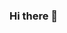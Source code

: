 ### Hi there 👋

<!--
**lorenzolima/lorenzolima** is a ✨ _special_ ✨ repository because its `README.md` (this file) appears on your GitHub profile.

Here are some ideas to get you started:

- 🔭 I’m currently working on Learn about the main Libraries of JavaScript and apply on Web Developer and UX/UI Design

- 🌱 I’m currently learning JavaScript, NodeJs and ReactJs
- 👯 I’m looking to collaborate on ReactJs and Elixir

- 🤔 I’m looking for help with ReactJs and Elixir
- 💬 Ask me about JavaScript, Python, HTML/CSS and SQL
- 📫 How to reach me: ...
-->
